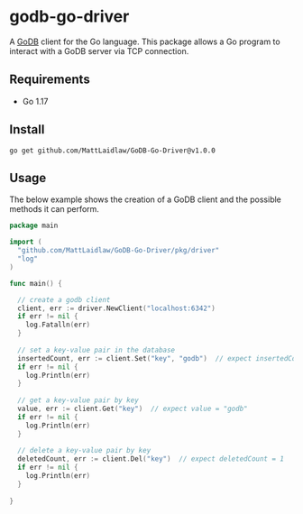 # godb-go-driver
A [GoDB](https://github.com/MattLaidlaw/godb) client for the Go language. This package allows a Go program to interact with a GoDB server via TCP connection.

## Requirements
* Go 1.17

## Install
```
go get github.com/MattLaidlaw/GoDB-Go-Driver@v1.0.0
```

## Usage
The below example shows the creation of a GoDB client and the possible methods it can perform.
```go
package main

import (
  "github.com/MattLaidlaw/GoDB-Go-Driver/pkg/driver"
  "log"
)

func main() {

  // create a godb client
  client, err := driver.NewClient("localhost:6342")
  if err != nil {
    log.Fatalln(err)
  }
  
  // set a key-value pair in the database
  insertedCount, err := client.Set("key", "godb")  // expect insertedCount = 1
  if err != nil {
    log.Println(err)
  }
  
  // get a key-value pair by key
  value, err := client.Get("key")  // expect value = "godb"
  if err != nil {
    log.Println(err)
  }
  
  // delete a key-value pair by key
  deletedCount, err := client.Del("key")  // expect deletedCount = 1
  if err != nil {
    log.Println(err)
  }
  
}
```
